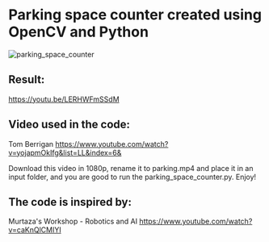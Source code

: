 # Parking space counter created using OpenCV and Python

![parking_space_counter](https://user-images.githubusercontent.com/72137556/164909493-ad13efb6-6997-41de-bc1c-168c11b2532b.png)

## Result:
https://youtu.be/LERHWFmSSdM

## Video used in the code:
Tom Berrigan
https://www.youtube.com/watch?v=yojapmOkIfg&list=LL&index=6&

Download this video in 1080p, rename it to parking.mp4 and place it in an input folder, and you are good to run the parking_space_counter.py. Enjoy!


## The code is inspired by: 
Murtaza's Workshop - Robotics and AI
https://www.youtube.com/watch?v=caKnQlCMIYI
